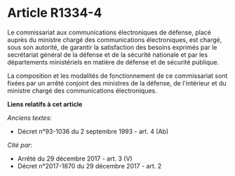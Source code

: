 # Article R1334-4

Le commissariat aux communications électroniques de défense, placé auprès du ministre chargé des communications
électroniques, est chargé, sous son autorité, de garantir la satisfaction des besoins exprimés par le     secrétariat général
de la défense et de la sécurité nationale et par les départements ministériels en matière de défense et de sécurité
publique. 

La composition et les modalités de fonctionnement de ce commissariat sont fixées par un arrêté conjoint des ministres de la
défense, de l'intérieur et du ministre chargé des communications électroniques.

**Liens relatifs à cet article**

_Anciens textes_:

  - Décret n°93-1036 du 2 septembre 1993 - art. 4 (Ab)

_Cité par_:

  - Arrêté du 29 décembre 2017 - art. 3 (V)
  - Décret n°2017-1870 du 29 décembre 2017 - art. 2
